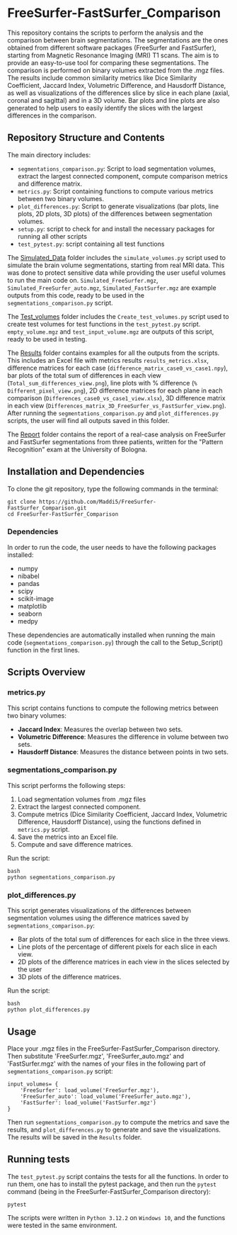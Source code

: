 # FreeSurfer-FastSurfer_Comparison

This repository contains the scripts to perform the analysis and the comparison between brain segmentations. The segmentations are the ones obtained from different software packages (FreeSurfer and FastSurfer), starting from Magnetic Resonance Imaging (MRI) T1 scans. The aim is to provide an easy-to-use tool for comparing these segmentations. The comparison is performed on binary volumes extracted from the .mgz files. The results include common similarity metrics like Dice Similarity Coefficient, Jaccard Index, Volumetric Difference, and Hausdorff Distance, as well as visualizations of the differences slice by slice in each plane (axial, coronal and sagittal) and in a 3D volume. Bar plots and line plots are also generated to help users to easily identify the slices with the largest differences in the comparison.


## Repository Structure and Contents

The main directory includes:

- `segmentations_comparison.py`: Script to load segmentation volumes, extract the largest connected component, compute comparison metrics and difference matrix.
- `metrics.py`: Script containing functions to compute various metrics between two binary volumes.
- `plot_differences.py`: Script to generate visualizations (bar plots, line plots, 2D plots, 3D plots) of the differences between segmentation volumes.
- `setup.py`: script to check for and install the necessary packages for running all other scripts
- `test_pytest.py`: script containing all test functions


The [Simulated_Data](https://github.com/Maddi5/FreeSurfer-FastSurfer_Comparison/tree/main/Simulated_Data) folder includes the `simulate_volumes.py` script used to simulate the brain volume segmentations, starting from real MRI data. This was done to protect sensitive data while providing the user useful volumes to run the main code on. `Simulated_FreeSurfer.mgz`, `Simulated_FreeSurfer_auto.mgz`, `Simulated_FastSurfer.mgz` are example outputs from this code, ready to be used in the `segmentations_comparison.py` script.


The [Test_volumes](https://github.com/Maddi5/FreeSurfer-FastSurfer_Comparison/tree/main/Test_volumes) folder includes the `Create_test_volumes.py` script used to create test volumes for test functions in the `test_pytest.py` script. `empty_volume.mgz` and `test_input_volume.mgz` are outputs of this script, ready to be used in testing.


The [Results](https://github.com/Maddi5/FreeSurfer-FastSurfer_Comparison/tree/main/Results) folder contains examples for all the outputs from the scripts. This includes an Excel file with metrics results `results_metrics.xlsx`, difference matrices for each case (`difference_matrix_case0_vs_case1.npy`), bar plots of the total sum of differences in each view (`Total_sum_differences_view.png`), line plots with % difference (`% Different_pixel_view.png`), 2D difference matrices for each plane in each comparison (`Differences_case0_vs_case1_view.xlsx`), 3D difference matrix in each view (`Differences_matrix_3D_FreeSurfer_vs_FastSurfer_view.png`).
After running the `segmentations_comparison.py` and `plot_differences.py` scripts, the user will find all outputs saved in this folder.

The [Report](https://github.com/Maddi5/FreeSurfer-FastSurfer_Comparison/tree/main/Report) folder contains the report of a real-case analysis on FreeSurfer and FastSurfer segmentations from three patients, written for the "Pattern Recognition" exam at the University of Bologna.


## Installation and Dependencies

To clone the git repository, type the following commands in the terminal:
```
git clone https://github.com/Maddi5/FreeSurfer-FastSurfer_Comparison.git
cd FreeSurfer-FastSurfer_Comparison
```

### Dependencies

In order to run the code, the user needs to have the following packages installed:

* numpy
* nibabel
* pandas
* scipy
* scikit-image
* matplotlib
* seaborn
* medpy

These dependencies are automatically installed when running the main code (`segmentations_comparison.py`) through the call to the Setup_Script() function in the first lines.





## Scripts Overview

### metrics.py

This script contains functions to compute the following metrics between two binary volumes:

- **Jaccard Index**: Measures the overlap between two sets.
- **Volumetric Difference**: Measures the difference in volume between two sets.
- **Hausdorff Distance**: Measures the distance between points in two sets.


### segmentations_comparison.py

This script performs the following steps:

1. Load segmentation volumes from .mgz files
2. Extract the largest connected component.
3. Compute metrics (Dice Similarity Coefficient, Jaccard Index, Volumetric Difference, Hausdorff Distance), using the functions defined in `metrics.py` script.
4. Save the metrics into an Excel file.
5. Compute and save difference matrices.

Run the script:

```
bash
python segmentations_comparison.py

```

### plot_differences.py

This script generates visualizations of the differences between segmentation volumes using the difference matrices saved by `segmentations_comparison.py`:

- Bar plots of the total sum of differences for each slice in the three views.
- Line plots of the percentage of different pixels for each slice in each view.
- 2D plots of the difference matrices in each view in the slices selected by the user
- 3D plots of the difference matrices.

Run the script:

```
bash
python plot_differences.py
```

## Usage
Place your .mgz files in the FreeSurfer-FastSurfer_Comparison directory. Then substitute 'FreeSurfer.mgz', 'FreeSurfer_auto.mgz' and 'FastSurfer.mgz' with the names of your files in the following part of `segmentations_comparison.py` script:

```
input_volumes= {
    'FreeSurfer': load_volume('FreeSurfer.mgz'),
    'FreeSurfer_auto': load_volume('FreeSurfer_auto.mgz'),
    'FastSurfer': load_volume('FastSurfer.mgz')
}

```
Then run `segmentations_comparison.py` to compute the metrics and save the results, and `plot_differences.py` to generate and save the visualizations. The results will be saved in the `Results` folder.


## Running tests

The `test_pytest.py` script contains the tests for all the functions. In order to run them, one has to install the pytest package, and then run the `pytest` command (being in the FreeSurfer-FastSurfer_Comparison directory):
```
pytest
```
The scripts were written in `Python 3.12.2` on `Windows 10`, and the functions were tested in the same environment.
